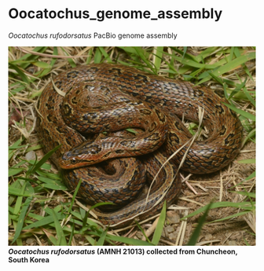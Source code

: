 # Oocatochus_genome_assembly
*Oocatochus rufodorsatus* PacBio genome assembly

![snake](etc/large.jpg)
__*Oocatochus rufodorsatus* (AMNH 21013) collected from Chuncheon, South Korea__